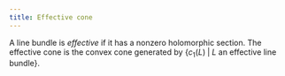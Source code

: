 ```yaml
---
title: Effective cone
---
```


A line bundle is *effective* if it has a nonzero holomorphic section. The effective cone is the convex cone generated by $\{c_1(L) \;\vert\; L \text{ an effective line bundle} \}$.